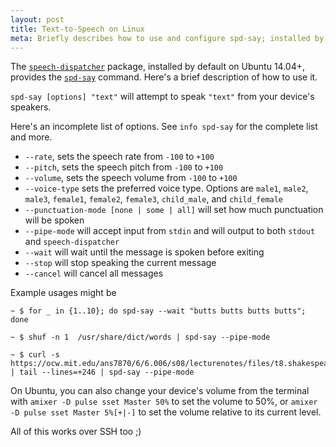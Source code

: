 ```yaml
---
layout: post
title: Text-to-Speech on Linux
meta: Briefly describes how to use and configure spd-say; installed by default on Ubuntu 14.04+
---
```


The [`speech-dispatcher`](https://manpages.ubuntu.com/manpages/xenial/man1/speech-dispatcher.1.html) package, installed by default on Ubuntu 14.04+, provides the [`spd-say`](https://manpages.ubuntu.com/manpages/xenial/man1/spd-say.1.html) command. Here's a brief description of how to use it.

`spd-say [options] "text"` will attempt to speak `"text"` from your device's speakers.

Here's an incomplete list of options. See `info spd-say` for the complete list and more.

* `--rate`, sets the speech rate from `-100` to `+100`
* `--pitch`, sets the speech pitch from `-100` to `+100`
* `--volume`, sets the speech volume from `-100` to `+100`
* `--voice-type` sets the preferred voice type. Options are `male1`, `male2`, `male3`, `female1`, `female2`, `female3`, `child_male`, and `child_female`
* `--punctuation-mode [none | some | all]` will set how much punctuation will be spoken
* `--pipe-mode` will accept input from `stdin` and will output to both `stdout` and `speech-dispatcher`
* `--wait` will wait until the message is spoken before exiting
* `--stop` will stop speaking the current message
* `--cancel` will cancel all messages

Example usages might be

```shell
~ $ for _ in {1..10}; do spd-say --wait "butts butts butts butts"; done
```

```shell
~ $ shuf -n 1  /usr/share/dict/words | spd-say --pipe-mode
```

```shell
~ $ curl -s https://ocw.mit.edu/ans7870/6/6.006/s08/lecturenotes/files/t8.shakespeare.txt | tail --lines=+246 | spd-say --pipe-mode
```

On Ubuntu, you can also change your device's volume from the terminal with `amixer -D pulse sset Master 50%` to set the volume to 50%, or `amixer -D pulse sset Master 5%[+|-]` to set the volume relative to its current level.

All of this works over SSH too ;)
